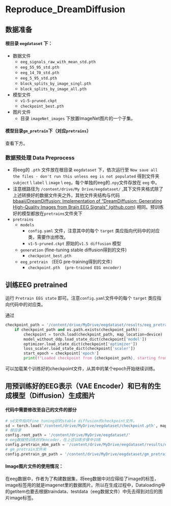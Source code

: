 # Reproduce_DreamDiffusion

## 数据准备

#### 根目录 `eegdataset` 下：

- 数据文件
  - `eeg_signals_raw_with_mean_std.pth`
  - `eeg_55_95_std.pth`
  - `eeg_14_70_std.pth`
  - `eeg_5_95_std.pth`
  - `block_splits_by_image_singl.pth`
  - `block_splits_by_image_all.pth`
- 模型文件
  - `v1-5-pruned.ckpt`
  - `checkpoint_best.pth`
- 图片文件
  - 目录 `imageNet_images` 下放置ImageNet图片的一个子集。

#### 模型目录`gm_pretrain`下（对应`pretrains`）

查看下方。

### 数据预处理 Data Preprocess

- 将eeg的 `.pth` 文件放在根目录 `eegdataset` 下，依次运行至 `Now save all the files - don't run this unless eeg is not populated` 得到文件夹 `subject` \ `label` \ `image` \ `eeg`，每个单独的eeg的`.npy`文件存放在 `eeg` 中。
- 注意根路径为 `/content/drive/My Drive/eegdataset/` ,其下文件夹格式除了上述转换好的数据文件夹之外，其他文件夹结构与代码[bbaaii/DreamDiffusion: Implementation of “DreamDiffusion: Generating High-Quality Images from Brain EEG Signals” (github.com)](https://github.com/bbaaii/DreamDiffusion) 相同。预训练好的模型都放在`pretrains`文件夹下
- `pretrains`
  - `models`
    - `config.yaml` 文件，注意其中的每个 `target` 类应指向代码中的对应类，需要作出修改。
    - `v1-5-pruned.ckpt` 原始的`v1.5 diffusion` 模型
  - `generation` (fine-tuning stable diffusion得到的文件)
    - `checkpoint_best.pth`
  - `eeg_pretrain`  （EEG pre-training得到的文件）
    - `checkpoint.pth  (pre-trained EEG encoder)`

## 训练EEG pretrained

运行 `Pretrain EEG state` 即可。注意`config.yaml`文件中的每个 `target` 类应指向代码中的对应类。

通过

```python
checkpoint_path = '/content/drive/MyDrive/eegdataset/results/eeg_pretrain/26-10-2023-11-18-06/checkpoints/checkpoint.pth'
    if checkpoint_path and os.path.exists(checkpoint_path):
        checkpoint = torch.load(checkpoint_path, map_location=device)
        model_without_ddp.load_state_dict(checkpoint['model'])
        optimizer.load_state_dict(checkpoint['optimizer'])
        loss_scaler.load_state_dict(checkpoint['scaler'])
        start_epoch = checkpoint['epoch']
        print(f"Loaded checkpoint from {checkpoint_path}, starting from epoch {start_epoch}")
```

可以加载某个训练好的checkpoint文件，从其中的某个epoch开始继续训练。

## 用预训练好的EEG表示（VAE Encoder）和已有的生成模型（Diffusion）生成图片

#### 代码中需要修改至自己的文件的部分

```python
# sd文件指向fine tuning好的stable diffusion的checkpoint文件。
sd = torch.load('/content/drive/MyDrive/eegdataset/checkpoint.pth', map_location='cpu')
# 根目录
config.root_path = '/content/drive/MyDrive/eegdataset/'
# eeg数据预训练好的encoder，在上述训练步骤中训练
config.pretrain_mbm_path = '/content/drive/MyDrive/eegdataset/results/eeg_pretrain/26-10-2023-16-30-54/checkpoints/checkpoint.pth'
# gm_pretrain文件夹
config.pretrain_gm_path = '/content/drive/MyDrive/eegdataset/gm_pretrain'
```

#### Image图片文件的使用情况：

在eeg数据中，作者为了构建数据集，将eeg数据中对应得给了image的标签，image标签用的就是imagenet里的数据图片。所以在生成过程中，Dataloading中的getitem也要去根据traindata、testdata（eeg数据文件）中先去得到对应的图片image标签。





